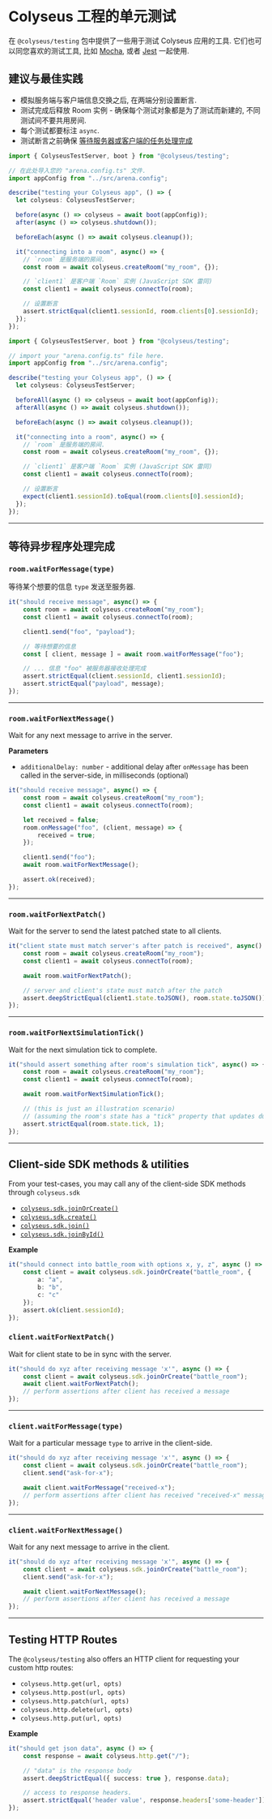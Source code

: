 # Colyseus 工程的单元测试

在 `@colyseus/testing` 包中提供了一些用于测试 Colyseus 应用的工具. 它们也可以同您喜欢的测试工具, 比如 [Mocha](https://mochajs.org/), 或者 [Jest](https://jestjs.io/) 一起使用.

## 建议与最佳实践

- 模拟服务端与客户端信息交换之后, 在两端分别设置断言.
- 测试完成后释放 Room 实例 - 确保每个测试对象都是为了测试而新建的, 不同测试间不要共用房间.
- 每个测试都要标注 `async`.
- 测试断言之前确保 [等待服务器或客户端的任务处理完成](#等待异步程序处理完成)

```typescript fct_label="Mocha + TypeScript"
import { ColyseusTestServer, boot } from "@colyseus/testing";

// 在此处导入您的 "arena.config.ts" 文件.
import appConfig from "../src/arena.config";

describe("testing your Colyseus app", () => {
  let colyseus: ColyseusTestServer;

  before(async () => colyseus = await boot(appConfig));
  after(async () => colyseus.shutdown());

  beforeEach(async () => await colyseus.cleanup());

  it("connecting into a room", async() => {
    // `room` 是服务端的房间.
    const room = await colyseus.createRoom("my_room", {});

    // `client1` 是客户端 `Room` 实例 (JavaScript SDK 雷同)
    const client1 = await colyseus.connectTo(room);

    // 设置断言
    assert.strictEqual(client1.sessionId, room.clients[0].sessionId);
  });
});
```

```typescript fct_label="Jest + TypeScript"
import { ColyseusTestServer, boot } from "@colyseus/testing";

// import your "arena.config.ts" file here.
import appConfig from "../src/arena.config";

describe("testing your Colyseus app", () => {
  let colyseus: ColyseusTestServer;

  beforeAll(async () => colyseus = await boot(appConfig));
  afterAll(async () => await colyseus.shutdown());

  beforeEach(async () => await colyseus.cleanup());

  it("connecting into a room", async() => {
    // `room` 是服务端的房间.
    const room = await colyseus.createRoom("my_room", {});

    // `client1` 是客户端 `Room` 实例 (JavaScript SDK 雷同)
    const client1 = await colyseus.connectTo(room);

    // 设置断言
    expect(client1.sessionId).toEqual(room.clients[0].sessionId);
  });
});
```

---

## 等待异步程序处理完成

### `room.waitForMessage(type)`

等待某个想要的信息 `type` 发送至服务器.

```typescript
it("should receive message", async() => {
    const room = await colyseus.createRoom("my_room");
    const client1 = await colyseus.connectTo(room);

    client1.send("foo", "payload");

    // 等待想要的信息
    const [ client, message ] = await room.waitForMessage("foo");

    // ... 信息 "foo" 被服务器接收处理完成
    assert.strictEqual(client.sessionId, client1.sessionId);
    assert.strictEqual("payload", message);
});
```

---

### `room.waitForNextMessage()`

Wait for any next message to arrive in the server.

**Parameters**

- `additionalDelay: number` - additional delay after `onMessage` has been called in the server-side, in milliseconds (optional)

```typescript
it("should receive message", async() => {
    const room = await colyseus.createRoom("my_room");
    const client1 = await colyseus.connectTo(room);

    let received = false;
    room.onMessage("foo", (client, message) => {
        received = true;
    });

    client1.send("foo");
    await room.waitForNextMessage();

    assert.ok(received);
});
```

---

### `room.waitForNextPatch()`

Wait for the server to send the latest patched state to all clients.

```typescript
it("client state must match server's after patch is received", async() => {
    const room = await colyseus.createRoom("my_room");
    const client1 = await colyseus.connectTo(room);

    await room.waitForNextPatch();

    // server and client's state must match after the patch
    assert.deepStrictEqual(client1.state.toJSON(), room.state.toJSON());
});
```

---

### `room.waitForNextSimulationTick()`

Wait for the next simulation tick to complete.

```typescript
it("should assert something after room's simulation tick", async() => {
    const room = await colyseus.createRoom("my_room");
    const client1 = await colyseus.connectTo(room);

    await room.waitForNextSimulationTick();

    // (this is just an illustration scenario)
    // (assuming the room's state has a "tick" property that updates during setSimulationInterval())
    assert.strictEqual(room.state.tick, 1);
});
```

---

## Client-side SDK methods & utilities

From your test-cases, you may call any of the client-side SDK methods through `colyseus.sdk`

- [`colyseus.sdk.joinOrCreate()`](/colyseus/client/client/#joinorcreate-roomname-string-options-any)
- [`colyseus.sdk.create()`](/colyseus/client/client/#create-roomname-string-options-any)
- [`colyseus.sdk.join()`](/colyseus/client/client/#join-roomname-string-options-any)
- [`colyseus.sdk.joinById()`](/colyseus/client/client/#joinbyid-roomid-string-options-any)

**Example**

```typescript
it("should connect into battle_room with options x, y, z", async () => {
    const client = await colyseus.sdk.joinOrCreate("battle_room", {
        a: "a",
        b: "b",
        c: "c"
    });
    assert.ok(client.sessionId);
});
```

### `client.waitForNextPatch()`

Wait for client state to be in sync with the server.

```typescript
it("should do xyz after receiving message 'x'", async () => {
    const client = await colyseus.sdk.joinOrCreate("battle_room");
    await client.waitForNextPatch();
    // perform assertions after client has received a message
});
```

---

### `client.waitForMessage(type)`

Wait for a particular message `type` to arrive in the client-side.

```typescript
it("should do xyz after receiving message 'x'", async () => {
    const client = await colyseus.sdk.joinOrCreate("battle_room");
    client.send("ask-for-x");

    await client.waitForMessage("received-x");
    // perform assertions after client has received "received-x" message type.
});
```

---

### `client.waitForNextMessage()`

Wait for any next message to arrive in the client.

```typescript
it("should do xyz after receiving message 'x'", async () => {
    const client = await colyseus.sdk.joinOrCreate("battle_room");
    client.send("ask-for-x");

    await client.waitForNextMessage();
    // perform assertions after client has received a message
});
```

---

## Testing HTTP Routes

The `@colyseus/testing` also offers an HTTP client for requesting your custom http routes:

- `colyseus.http.get(url, opts)`
- `colyseus.http.post(url, opts)`
- `colyseus.http.patch(url, opts)`
- `colyseus.http.delete(url, opts)`
- `colyseus.http.put(url, opts)`

**Example**

```typescript
it("should get json data", async () => {
    const response = await colyseus.http.get("/");

    // "data" is the response body
    assert.deepStrictEqual({ success: true }, response.data);

    // access to response headers.
    assert.strictEqual('header value', response.headers['some-header']);
});
```
